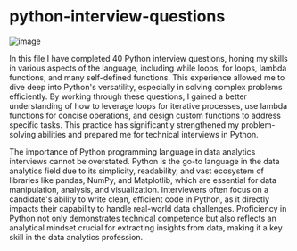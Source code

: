 # python-interview-questions

![image](https://github.com/user-attachments/assets/24db7bfe-b409-4c6a-bc8d-8ba08a324046)


In this file I have completed 40 Python interview questions, honing my skills in various aspects of the language, including while loops, for loops, lambda functions, and many self-defined functions. This experience allowed me to dive deep into Python's versatility, especially in solving complex problems efficiently. By working through these questions, I gained a better understanding of how to leverage loops for iterative processes, use lambda functions for concise operations, and design custom functions to address specific tasks. This practice has significantly strengthened my problem-solving abilities and prepared me for technical interviews in Python.

The importance of Python programming language in data analytics interviews cannot be overstated. Python is the go-to language in the data analytics field due to its simplicity, readability, and vast ecosystem of libraries like pandas, NumPy, and Matplotlib, which are essential for data manipulation, analysis, and visualization. Interviewers often focus on a candidate's ability to write clean, efficient code in Python, as it directly impacts their capability to handle real-world data challenges. Proficiency in Python not only demonstrates technical competence but also reflects an analytical mindset crucial for extracting insights from data, making it a key skill in the data analytics profession.
